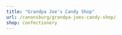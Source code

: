 ```yaml
---
title: "Grandpa Joe's Candy Shop"
url: /canonsburg/grandpa-joes-candy-shop/
shop: confectionery
---
```

